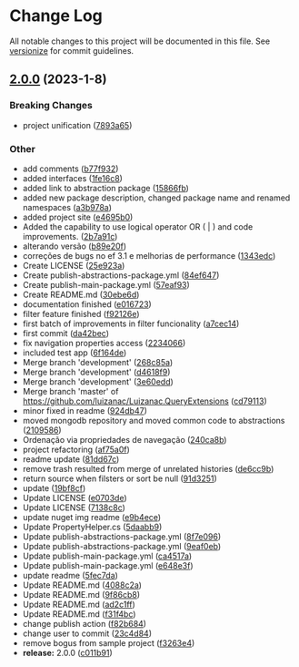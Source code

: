 # Change Log

All notable changes to this project will be documented in this file. See [versionize](https://github.com/versionize/versionize) for commit guidelines.

<a name="2.0.0"></a>
## [2.0.0](https://www.github.com/luizanac/Luizanac.QueryExtensions/releases/tag/v2.0.0) (2023-1-8)

### Breaking Changes

* project unification ([7893a65](https://www.github.com/luizanac/Luizanac.QueryExtensions/commit/7893a65979ca90cb99449284380fca9aeb7d39ff))

### Other

* add comments ([b77f932](https://www.github.com/luizanac/Luizanac.QueryExtensions/commit/b77f93286b3d31586b86830efab93e245e29b8ef))
* added interfaces ([1fe16c8](https://www.github.com/luizanac/Luizanac.QueryExtensions/commit/1fe16c81d657ddb45786128e4ed789a6a8fd312d))
* added link to abstraction package ([15866fb](https://www.github.com/luizanac/Luizanac.QueryExtensions/commit/15866fb150c4627c54efb35da0973bcab0b5f4ca))
* added new package description, changed package name and renamed namespaces ([a3b978a](https://www.github.com/luizanac/Luizanac.QueryExtensions/commit/a3b978aa9f314262325cf74b641a1b71f1e16ff0))
* added project site ([e4695b0](https://www.github.com/luizanac/Luizanac.QueryExtensions/commit/e4695b0ee0629204182ba19715417f33a169b213))
* Added the capability to use logical operator OR ( | ) and code improvements. ([2b7a91c](https://www.github.com/luizanac/Luizanac.QueryExtensions/commit/2b7a91c5c00b576eb568b2d64474b3e6a5057300))
* alterando versão ([b89e20f](https://www.github.com/luizanac/Luizanac.QueryExtensions/commit/b89e20f6a309fbc5dbbbccaf90f673b59b62ae50))
* correções de bugs no ef 3.1 e melhorias de performance ([1343edc](https://www.github.com/luizanac/Luizanac.QueryExtensions/commit/1343edc17d9f553bc69cc4cba4918abc6e8a9b9e))
* Create LICENSE ([25e923a](https://www.github.com/luizanac/Luizanac.QueryExtensions/commit/25e923add0fdfac8f12cbcf4238851492691a6e3))
* Create publish-abstractions-package.yml ([84ef647](https://www.github.com/luizanac/Luizanac.QueryExtensions/commit/84ef647f179cce3ef6e1a2d131c85abadfd9658f))
* Create publish-main-package.yml ([57eaf93](https://www.github.com/luizanac/Luizanac.QueryExtensions/commit/57eaf93dc7b1f05c8bf3beffbe9249aa812aada3))
* Create README.md ([30ebe6d](https://www.github.com/luizanac/Luizanac.QueryExtensions/commit/30ebe6d6844fd6ff2f2e5c49b0719428bc068704))
* documentation finished ([e016723](https://www.github.com/luizanac/Luizanac.QueryExtensions/commit/e0167234bf6413665ca41b8f28b989f46f92bb26))
* filter feature finished ([f92126e](https://www.github.com/luizanac/Luizanac.QueryExtensions/commit/f92126e5d3de0ecc70497425329a9d9293ebcfcd))
* first batch of improvements in filter funcionality ([a7cec14](https://www.github.com/luizanac/Luizanac.QueryExtensions/commit/a7cec14b5aaa26b4a9a557e8fa653c0d2f46b347))
* first commit ([da42bec](https://www.github.com/luizanac/Luizanac.QueryExtensions/commit/da42becddd2b77bb9e3b905a7b80c3ded2939e77))
* fix navigation properties access ([2234066](https://www.github.com/luizanac/Luizanac.QueryExtensions/commit/2234066cb9435b31f09a9cbd8a0af2dadf0706d1))
* included test app ([6f164de](https://www.github.com/luizanac/Luizanac.QueryExtensions/commit/6f164deb1b610cde9d989a19b978c2669902da6b))
* Merge branch 'development' ([268c85a](https://www.github.com/luizanac/Luizanac.QueryExtensions/commit/268c85ac2576b9680afc53dcb50ea588a6cbc89d))
* Merge branch 'development' ([d4618f9](https://www.github.com/luizanac/Luizanac.QueryExtensions/commit/d4618f9c5893057c9838679358ac788eacf926c6))
* Merge branch 'development' ([3e60edd](https://www.github.com/luizanac/Luizanac.QueryExtensions/commit/3e60edd9ce9158328b30f1070cf5312c772a2e31))
* Merge branch 'master' of https://github.com/luizanac/Luizanac.QueryExtensions ([cd79113](https://www.github.com/luizanac/Luizanac.QueryExtensions/commit/cd791139f9f466517c8fafbb6268adbbb694d99d))
* minor fixed in readme ([924db47](https://www.github.com/luizanac/Luizanac.QueryExtensions/commit/924db475f0f05a685ef0b37823a5b21aeed728af))
* moved mongodb repository and moved common code to abstractions ([2109586](https://www.github.com/luizanac/Luizanac.QueryExtensions/commit/210958661ba6fcfbf6fcf45fb4857cb72a04fb86))
* Ordenação via propriedades de navegação ([240ca8b](https://www.github.com/luizanac/Luizanac.QueryExtensions/commit/240ca8b5b92d424cd76d1ea4e11c1b49e3773314))
* project refactoring ([af75a0f](https://www.github.com/luizanac/Luizanac.QueryExtensions/commit/af75a0f3f052b07dc715c76e8ceb6153be4d084f))
* readme update ([81dd67c](https://www.github.com/luizanac/Luizanac.QueryExtensions/commit/81dd67c844ee259ee24d5ee6694ecf55b53cf21f))
* remove trash resulted from merge of unrelated histories ([de6cc9b](https://www.github.com/luizanac/Luizanac.QueryExtensions/commit/de6cc9b9a7431d2bf1ab36718abfde6b0b26fa1f))
* return source when filsters or sort be null ([91d3251](https://www.github.com/luizanac/Luizanac.QueryExtensions/commit/91d3251a44f50adc4255cb423778e674b2790ee9))
* update ([19bf8cf](https://www.github.com/luizanac/Luizanac.QueryExtensions/commit/19bf8cf1209a721c4629656bc75467e9f455cdcf))
* Update LICENSE ([e0703de](https://www.github.com/luizanac/Luizanac.QueryExtensions/commit/e0703deaa29290449436c64d99bbc5b667c3c607))
* Update LICENSE ([7138c8c](https://www.github.com/luizanac/Luizanac.QueryExtensions/commit/7138c8c4cadcbb62c8621b27883dc5b534ae95ab))
* update nuget img readme ([e9b4ece](https://www.github.com/luizanac/Luizanac.QueryExtensions/commit/e9b4ece35ce22ffcb95c4de0fd4a7a62b7e594e8))
* Update PropertyHelper.cs ([5daabb9](https://www.github.com/luizanac/Luizanac.QueryExtensions/commit/5daabb91e5935d1689abed0f3deb88529347db99))
* Update publish-abstractions-package.yml ([8f7e096](https://www.github.com/luizanac/Luizanac.QueryExtensions/commit/8f7e096e9f1dfd3087e3153c38046659b168aa4e))
* Update publish-abstractions-package.yml ([9eaf0eb](https://www.github.com/luizanac/Luizanac.QueryExtensions/commit/9eaf0eb4a989fbd39ecf77d6da4c92ec28477ae7))
* Update publish-main-package.yml ([ca4517a](https://www.github.com/luizanac/Luizanac.QueryExtensions/commit/ca4517a6f4572a8243471e19e6f1a5d61bec11b1))
* Update publish-main-package.yml ([e648e3f](https://www.github.com/luizanac/Luizanac.QueryExtensions/commit/e648e3f4a6370da67d9fe90c8eb0982bca2a7891))
* update readme ([5fec7da](https://www.github.com/luizanac/Luizanac.QueryExtensions/commit/5fec7da18f3e240bf0d94753db4f086fed56413b))
* Update README.md ([4088c2a](https://www.github.com/luizanac/Luizanac.QueryExtensions/commit/4088c2a939e7a2778fc571344cea98118e419677))
* Update README.md ([9f86cb8](https://www.github.com/luizanac/Luizanac.QueryExtensions/commit/9f86cb8fbc3e1ac062ec657a15b7d843b0b94835))
* Update README.md ([ad2c1ff](https://www.github.com/luizanac/Luizanac.QueryExtensions/commit/ad2c1ff19e0198dcce99cc56f5b81e8d4e558153))
* Update README.md ([f31f4bc](https://www.github.com/luizanac/Luizanac.QueryExtensions/commit/f31f4bc92748f1e0dc154b683c02c83db962ad22))
* change publish action ([f82b684](https://www.github.com/luizanac/Luizanac.QueryExtensions/commit/f82b6844d4bf136b23bebac562a29af4785255b4))
* change user to commit ([23c4d84](https://www.github.com/luizanac/Luizanac.QueryExtensions/commit/23c4d84a6f632dd9d451fc987284dd26b2958342))
* remove bogus from sample project ([f3263e4](https://www.github.com/luizanac/Luizanac.QueryExtensions/commit/f3263e497591ffe4e4f8804b9059ed5b639800b0))
* **release:** 2.0.0 ([c011b91](https://www.github.com/luizanac/Luizanac.QueryExtensions/commit/c011b9189988d77cdb2ebd05afac2f3618aeffa4))
